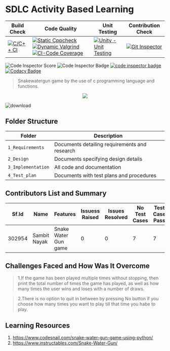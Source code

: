 # SDLC Activity Based Learning

Build Check | Code Quality | Unit Testing | Contribution Check
-----------|----------|---------|----------------
[![C/C++ CI](https://github.com/Sambit-12/github-slideshow/actions/workflows/c-cpp.yml/badge.svg)](https://github.com/Sambit-12/github-slideshow/actions/workflows/c-cpp.yml) | [![Static Cppcheck](https://github.com/Sambit-12/github-slideshow/actions/workflows/cppcheck.yml/badge.svg)](https://github.com/Sambit-12/github-slideshow/actions/workflows/cppcheck.yml) [![Dynamic Valgrind](https://github.com/Sambit-12/github-slideshow/actions/workflows/CodeQuality_Dynamic.yml/badge.svg)](https://github.com/Sambit-12/github-slideshow/actions/workflows/CodeQuality_Dynamic.yml) [![CI-Code Coverage](https://github.com/Sambit-12/github-slideshow/actions/workflows/gcov.yml/badge.svg)](https://github.com/Sambit-12/github-slideshow/actions/workflows/gcov.yml) | [![Unity - Unit Testing](https://github.com/Sambit-12/github-slideshow/actions/workflows/unity.yml/badge.svg)](https://github.com/Sambit-12/github-slideshow/actions/workflows/unity.yml)| [![Git Inspector](https://github.com/Sambit-12/github-slideshow/actions/workflows/gitinspector.yml/badge.svg)](https://github.com/Sambit-12/github-slideshow/actions/workflows/gitinspector.yml)


![Code Inspector Score](https://www.code-inspector.com/project/24716/score/svg)
![Code Inspector Badge](https://www.code-inspector.com/project/24716/status/svg)
<a href="https://frontend.code-inspector.com/public/user/github/Sambit-12">
   <img src="https://code-inspector.com/public/badge/user/github/Sambit-12?style=light" alt="code inspector badge" /> 
 [![Codacy Badge](https://app.codacy.com/project/badge/Grade/7dffc948fc3e43cf85089792b1c3c20a)](https://www.codacy.com/gh/Sambit-12/github-slideshow/dashboard?utm_source=github.com&amp;utm_medium=referral&amp;utm_content=Sambit-12/github-slideshow&amp;utm_campaign=Badge_Grade)
   
   
   ><p>Snakewatergun game by the use of c programming language and functions.</p>
</p> 
<p align="center"><img src="https://img.shields.io/badge/Author Sambit Nayak-green.svg"> 
</p>

![download](https://user-images.githubusercontent.com/68494604/92555391-2c897700-f285-11ea-8b41-e0791a3822ae.png)


## Folder Structure
Folder             | Description
-------------------| -----------------------------------------
`1_Requirements`   | Documents detailing requirements and research
`2_Design`         | Documents specifying design details
`3_Implementation` | All code and documentation
`4_Test_plan`      | Documents with test plans and procedures

## Contributors List and Summary

Sf.Id |  Name        |    Features         | Issuess Raised |Issues Resolved|No Test Cases|Test Case Pass|
-------|-------------|---------------------|----------------|---------------|-------------|--------------|
302954 | Sambit Nayak|Snake Water Gun game |    0           |   0           |     7       |     7        |

## Challenges Faced and How Was It Overcome
><p> 1.If the game has been played multiple times without stopping, then print the total number of times the game has played, as well as how many times the user wins and loses with a number of draws.</p>

><p> 2.There is no option to quit in between by pressing No button if you choose how many times you want to play till that time you habe to play.</p>


## Learning Resources
1. https://www.codesnail.com/snake-water-gun-game-using-python/
2. https://www.instructables.com/Snake-Water-Gun/


